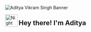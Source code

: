 ![Aditya Vikram Singh Banner](https://drive.google.com/file/d/1O5AOEtTnTCy-k-MDOMM46iQqPeZISAQW/view?usp=sharing)

<img alt="Night Coding" src="./assets/Hand%20Wave.gif" width='40' align="left"/><h2>Hey there! I'm Aditya</h2>
